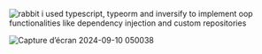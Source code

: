 ![rabbit](https://github.com/user-attachments/assets/ca29eba8-c49d-475b-8827-ad7e71eddcf3)
i used typescript, typeorm and inversify to implement oop functionalities like dependency injection and custom repositories

![Capture d’écran 2024-09-10 050038](https://github.com/user-attachments/assets/4a1b8b34-f78c-4af2-84d7-43c37bfb9098)
